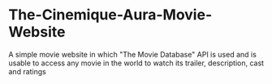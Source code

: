 # The-Cinemique-Aura-Movie-Website
A simple movie website in which "The Movie Database" API is used and is usable to access any movie in the world to watch its trailer, description, cast and ratings
